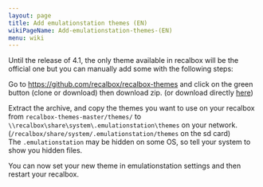 ```yaml
---
layout: page
title: Add emulationstation themes (EN)
wikiPageName: Add-emulationstation-themes-(EN)
menu: wiki
---
```


Until the release of 4.1, the only theme available in recalbox will be the official one but you can manually add some with the following steps:

Go to https://github.com/recalbox/recalbox-themes and click on the green button (clone or download) then download zip. (or download directly [here](https://github.com/recalbox/recalbox-themes/archive/master.zip))

Extract the archive, and copy the themes you want to use on your recalbox from 
`recalbox-themes-master/themes/` to 
`\\recalbox\share\system\.emulationstation\themes` on your network.  
(`/recalbox/share/system/.emulationstation/themes` on the sd card)  
The `.emulationstation` may be hidden on some OS, so tell your system to show you hidden files.

You can now set your new theme in emulationstation settings and then restart your recalbox.
